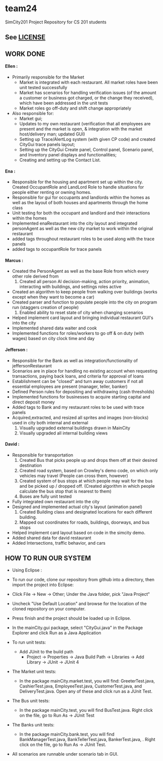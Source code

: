 team24
======

SimCity201 Project Repository for CS 201 students

## See [LICENSE](LICENSE.txt)

## WORK DONE

#### Ellen :
  + Primarily responsible for the Market
    + Market is integrated with each restaurant. All market roles have been unit tested successfully
    + Market has scenarios for handling verification issues (of the amount a customer or business got charged, or the change they received), which have been addressed in the unit tests
    + Market roles go off-duty and shift change appropriately
  + Also responsible for: 
    + Market gui; 
    + Updates to my own restaurant (verification that all employees are present and the market is open, & integration with the market host/delivery man; updated GUI)
    + Setting up Trace/AlertLog system (with given CP code) and created CityGui trace panels layout;  
    + Setting up the CityGui Create panel, Control panel, Scenario panel, and Inventory panel displays and functionalities;
    + Creating and setting up the Contact List.

#### Ena :
+ Responsible for the housing and apartment set up within the city. Created  OccupantRole and LandLord Role to handle situations for people either renting or owning homes.
+ Responsible for gui for occupants and landlords within the homes as well as the layout of both houses and apartments through the home class 
+ Unit testing for both the occupant and landlord and their interactions within the homes
 + Implemented enaRestaurant into the city layout and integrated personAgent as well as the new city market to work within the original restaurant
+ added  tags throughout restaurant roles to be used along with the trace panels
+ added tags to occupantRole for trace panels


#### Marcus : 
  + Created the PersonAgent as well as the base Role from which every other role derived from
    1. Created all person AI decision-making, action priority, animation, interacting with buildings, and settings roles active
  + Created an algorithm to keep people from walking over buildings (works except when they want to become a car)
  + Created parser and function to populate people into the city on program run (staggers creation of people)
    1. Enabled ability to reset state of city when changing scenarios
  + Helped implement card layout and bringing individual restaurant GUI's into the city
  + Implemented shared data waiter and cook
  + Implemented functions for roles/workers to go off & on duty (with wages) based on city clock time and day

#### Jefferson : 
  + Responsible for the Bank as well as integration/functionality of jeffersonRestaurant
  + Scenarios are in place for handling no existing account when requesting transactions, paying back loans, and criteria for approval of loans
  + Establishment can be "closed" and turn away customers if not all essential employees are present (manager, teller, banker)
  + Defined Person rules for depositing and withdrawing (cash thresholds)
  + Implemented functions for businesses to acquire starting capital and direct deposit money
  + Added tags to Bank and my restaurant roles to be used with trace panels
  + Acquired,extracted, and resized all sprites and images (non-blocks) used in city both internal and external
    1. Visually upgraded external buildings drawn in MainCity
    1. Visually upgraded all internal building views
 
  
  

#### David :
  + Responsible for transportation 
    1. Created Bus that picks people up and drops them off at their desired destination
    1. Created road system, based on Crowley's demo code, on which only vehicles may travel (People can cross them, however)
	1. Created system of bus stops at which people may wait for the bus and be picked up / dropped off. (Created algorithm in which people calculate the bus stop that is nearest to them)
	1. Buses are fully unit tested
  + Fully integrated own restaurant into the city
  + Designed and implemented actual city's layout (animation panel)
    1. Created Building class and designated locations for each different building.
	1. Mapped out coordinates for roads, buildings, doorways, and bus stops
  + Helped implement card layout based on code in the simcity demo.
  + Added shared data for david restaurant 
  + Added Intersections, traffic behavior, and cars


## HOW TO RUN OUR SYSTEM
  + Using Eclipse : 
  + To run our code, clone our repository from github into a directory, then import the project into Eclipse:
  + Click File -> New -> Other; Under the Java folder, pick "Java Project"
  + Uncheck "Use Default Location" and browse for the location of the cloned repository on your computer.
  + Press finish and the project should be loaded up in Eclipse.
  + In the mainCity.gui package, select "CityGui.java" in the Package Explorer and click Run as a Java Application

  + To run unit tests:
  	+ Add JUnit to the build path
  		+ Project -> Properties -> Java Build Path -> Libraries -> Add Library -> JUnit -> JUnit 4
  + The Market unit tests: 
  	+ In the package mainCity.market.test, you will find: GreeterTest.java, CashierTest.java, EmployeeTest.java, CustomerTest.java, and DeliveryTest.java. Open any of these and click run as a JUnit Test.

  + The Bus unit tests: 
	+ In the package mainCity.test, you will find BusTest.java. Right click on the file, go to Run As -> JUnit Test
  
  + The Banks unit tests: 
	+ In the package mainCity.bank.test, you will find BankManagerTest.java, BankTellerTest.java, BankerTest.java, . Right click on the file, go to Run As -> JUnit Test.	
	
  + All scenarios are runnable under scenario tab in GUI.
